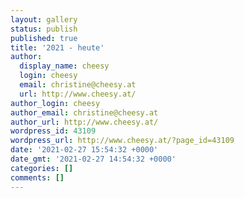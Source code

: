 ```yaml
---
layout: gallery
status: publish
published: true
title: '2021 - heute'
author:
  display_name: cheesy
  login: cheesy
  email: christine@cheesy.at
  url: http://www.cheesy.at/
author_login: cheesy
author_email: christine@cheesy.at
author_url: http://www.cheesy.at/
wordpress_id: 43109
wordpress_url: http://www.cheesy.at/?page_id=43109
date: '2021-02-27 15:54:32 +0000'
date_gmt: '2021-02-27 14:54:32 +0000'
categories: []
comments: []
---
```

